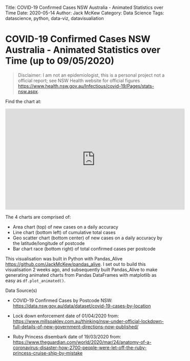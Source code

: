 Title: COVID-19 Confirmed Cases NSW Australia - Animated Statistics over Time
Date: 2020-05-14
Author: Jack McKew
Category: Data Science
Tags: datascience, python, data-viz, datavisualiation

# COVID-19 Confirmed Cases NSW Australia - Animated Statistics over Time (up to 09/05/2020)

> Disclaimer: I am not an epidemiologist, this is a personal project not a official report; see NSW Health website for official figures <https://www.health.nsw.gov.au/Infectious/covid-19/Pages/stats-nsw.aspx>.

Find the chart at:

<iframe width="560" height="315" src="https://www.youtube.com/embed/qyqiYrtpxRE" frameborder="0" allow="accelerometer; autoplay; encrypted-media; gyroscope; picture-in-picture" allowfullscreen></iframe>

The 4 charts are comprised of:

- Area chart (top) of new cases on a daily accuracy
- Line chart (bottom left) of cumulative total cases
- Geo scatter chart (bottom center) of new cases on a daily accuracy by the latitude/longitude of postcode
- Bar chart race (bottom right) of total confirmed cases per postcode

This visualisation was built in Python with Pandas_Alive <https://github.com/JackMcKew/pandas_alive>. I set out to build this visualisation 2 weeks ago, and subsequently built Pandas_Alive to make generating animated charts from Pandas DataFrames with matplotlib as easy as `df.plot_animated()`.

Data Source(s)

- COVID-19 Confirmed Cases by Postcode NSW: <https://data.nsw.gov.au/data/dataset/covid-19-cases-by-location>

- Lock down enforcement date of 01/04/2020 from: <https://www.millsoakley.com.au/thinking/nsw-under-official-lockdown-full-details-of-new-government-directions-now-published/>

- Ruby Princess disembark date of 19/03/2020 from: <https://www.theguardian.com/world/2020/mar/24/anatomy-of-a-coronavirus-disaster-how-2700-people-were-let-off-the-ruby-princess-cruise-ship-by-mistake>
